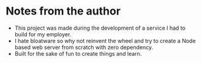 # Notes from the author

- This project was made during the development of a service I had to build for my employer.
- I hate bloatware so why not reinvent the wheel and try to create a Node based web server from scratch with zero dependency.
- Built for the sake of fun to create things and learn.